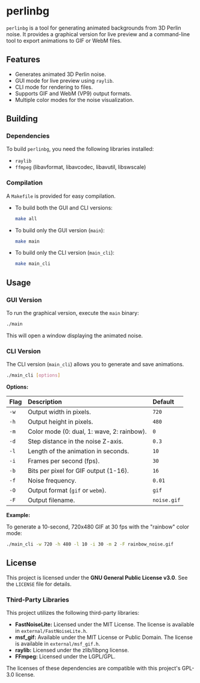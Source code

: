 # perlinbg

`perlinbg` is a tool for generating animated backgrounds from 3D Perlin noise. It provides a graphical version for live preview and a command-line tool to export animations to GIF or WebM files.

## Features

*   Generates animated 3D Perlin noise.
*   GUI mode for live preview using `raylib`.
*   CLI mode for rendering to files.
*   Supports GIF and WebM (VP9) output formats.
*   Multiple color modes for the noise visualization.

## Building

### Dependencies

To build `perlinbg`, you need the following libraries installed:

*   `raylib`
*   `ffmpeg` (libavformat, libavcodec, libavutil, libswscale)

### Compilation

A `Makefile` is provided for easy compilation.

*   To build both the GUI and CLI versions:
    ```bash
    make all
    ```
*   To build only the GUI version (`main`):
    ```bash
    make main
    ```
*   To build only the CLI version (`main_cli`):
    ```bash
    make main_cli
    ```

## Usage

### GUI Version

To run the graphical version, execute the `main` binary:

```bash
./main
```

This will open a window displaying the animated noise.

### CLI Version

The CLI version (`main_cli`) allows you to generate and save animations.

```bash
./main_cli [options]
```

**Options:**

| Flag | Description                                   | Default     |
| :--- | :-------------------------------------------- | :---------- |
| `-w` | Output width in pixels.                       | `720`       |
| `-h` | Output height in pixels.                      | `480`       |
| `-m` | Color mode (0: dual, 1: wave, 2: rainbow).   | `0`         |
| `-d` | Step distance in the noise Z-axis.            | `0.3`       |
| `-l` | Length of the animation in seconds.           | `10`        |
| `-i` | Frames per second (fps).                      | `30`        |
| `-b` | Bits per pixel for GIF output (1-16).         | `16`        |
| `-f` | Noise frequency.                              | `0.01`      |
| `-O` | Output format (`gif` or `webm`).              | `gif`       |
| `-F` | Output filename.                              | `noise.gif` |

**Example:**

To generate a 10-second, 720x480 GIF at 30 fps with the "rainbow" color mode:

```bash
./main_cli -w 720 -h 480 -l 10 -i 30 -m 2 -F rainbow_noise.gif
```

## License

This project is licensed under the **GNU General Public License v3.0**. See the `LICENSE` file for details.

### Third-Party Libraries

This project utilizes the following third-party libraries:

*   **FastNoiseLite:** Licensed under the MIT License. The license is available in `external/FastNoiseLite.h`.
*   **msf_gif:** Available under the MIT License or Public Domain. The license is available in `external/msf_gif.h`.
*   **raylib:** Licensed under the zlib/libpng license.
*   **FFmpeg:** Licensed under the LGPL/GPL.

The licenses of these dependencies are compatible with this project's GPL-3.0 license.
